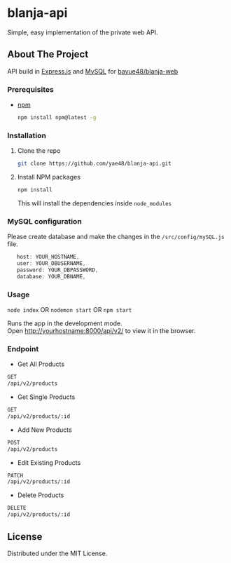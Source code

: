 # blanja-api

Simple, easy implementation of the private web API.

## About The Project

API build in [Express.js](https://expressjs.com/) and [MySQL](https://www.mysql.com/) for [bayue48/blanja-web](https://github.com/bayue48/blanja-web)

### Prerequisites

- [npm](https://nodejs.org/en/download/)
  ```sh
  npm install npm@latest -g
  ```

### Installation

1. Clone the repo
   ```sh
   git clone https://github.com/yae48/blanja-api.git
   ```
2. Install NPM packages
   ```sh
   npm install
   ```
   This will install the dependencies inside `node_modules`

### MySQL configuration

Please create database and make the changes in the `/src/config/mySQL.js` file.

```js 
   host: YOUR_HOSTNAME,
   user: YOUR_DBUSERNAME,
   password: YOUR_DBPASSWORD,
   database: YOUR_DBNAME,
```

### Usage

`node index` OR `nodemon start` OR `npm start`

Runs the app in the development mode.<br>
Open [http://yourhostname:8000/api/v2/](http://yourhostname:8000/api/v2/) to view it in the browser.

### Endpoint

- Get All Products
```sh
GET
/api/v2/products
```
- Get Single Products
```sh
GET
/api/v2/products/:id
```
- Add New Products
```sh
POST
/api/v2/products
```
- Edit Existing Products
```sh
PATCH
/api/v2/products/:id
```
- Delete Products
```sh
DELETE
/api/v2/products/:id
```

## License

Distributed under the MIT License.